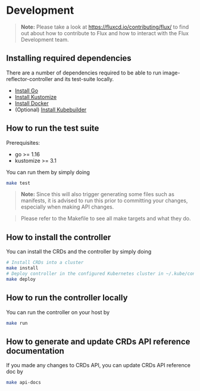 # Development

> **Note:** Please take a look at <https://fluxcd.io/contributing/flux/>
> to find out about how to contribute to Flux and how to interact with the
> Flux Development team.

## Installing required dependencies
There are a number of dependencies required to be able to run image-reflector-controller and its test-suite locally. 
* [Install Go](https://golang.org/doc/install)
* [Install Kustomize](https://kubectl.docs.kubernetes.io/installation/kustomize/)
* [Install Docker](https://docs.docker.com/engine/install/)
* (Optional) [Install Kubebuilder](https://book.kubebuilder.io/quick-start.html)

## How to run the test suite

Prerequisites:
* go >= 1.16
* kustomize >= 3.1

You can run them by simply doing

```bash
make test
```

> **Note:** Since this will also trigger generating some files such as manifests, it is advised to run this prior to committing your changes, especially when making API changes.

> Please refer to the Makefile to see all make targets and what they do.

## How to install the controller

You can install the CRDs and the controller by simply doing

```bash
# Install CRDs into a cluster
make install
# Deploy controller in the configured Kubernetes cluster in ~/.kube/config
make deploy
```

## How to run the controller locally

You can run the controller on your host by

```bash
make run
```

## How to generate and update CRDs API reference documentation

If you made any changes to CRDs API, you can update CRDs API reference doc by

```bash
make api-docs
```